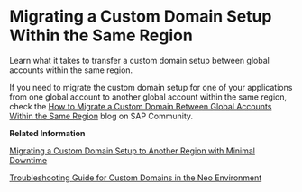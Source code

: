<!-- loio722d9ec1942b48deb36cc6ed16ed2d74 -->

# Migrating a Custom Domain Setup Within the Same Region

Learn what it takes to transfer a custom domain setup between global accounts within the same region.

If you need to migrate the custom domain setup for one of your applications from one global account to another global account within the same region, check the [How to Migrate a Custom Domain Between Global Accounts Within the Same Region](https://blogs.sap.com/2021/06/29/how-to-migrate-a-custom-domain-between-global-accounts) blog on SAP Community.

**Related Information**  


[Migrating a Custom Domain Setup to Another Region with Minimal Downtime](migrating-a-custom-domain-setup-to-another-region-with-minimal-downtime-ff70cd7.md "Follow these steps to minimize the downtime when migrating a custom domain configuration between regions.")

[Troubleshooting Guide for Custom Domains in the Neo Environment](troubleshooting-guide-for-custom-domains-in-the-neo-environment-216e0ed.md "Use this troubleshooting guide to quickly identify and resolve issues with custom domains in the SAP BTP, Neo environment.")

